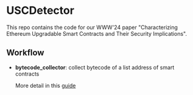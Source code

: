# USCDetector

This repo contains the code for our WWW'24 paper "Characterizing Ethereum Upgradable Smart Contracts and Their Security Implications".

## Workflow

- **bytecode_collector**: collect bytecode of a list address of smart contracts
  
  More detail in this [guide](https://github.com/xiaofan88/USCDetector/blob/main/bytecode_collector/README.md)
